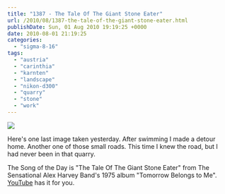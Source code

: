 ```yaml
---
title: "1387 - The Tale Of The Giant Stone Eater"
url: /2010/08/1387-the-tale-of-the-giant-stone-eater.html
publishDate: Sun, 01 Aug 2010 19:19:25 +0000
date: 2010-08-01 21:19:25
categories: 
  - "sigma-8-16"
tags: 
  - "austria"
  - "carinthia"
  - "karnten"
  - "landscape"
  - "nikon-d300"
  - "quarry"
  - "stone"
  - "work"
---
```

<a target="_blank" href="https://d25zfm9zpd7gm5.cloudfront.net/1200x1200/2010/20100731_153727_ps.jpg"><img src="https://d25zfm9zpd7gm5.cloudfront.net/0600x0600/2010/20100731_153727_ps.jpg" /></a>

Here's one last image taken yesterday. After swimming I made a detour home. Another one of those small roads. This time I knew the road, but I had never been in that quarry.

 The Song of the Day is "The Tale Of The Giant Stone Eater" from The Sensational Alex Harvey Band's 1975 album "Tomorrow Belongs to Me". <a target="_blank" href="http://www.youtube.com/watch?v=uXHnge0Bq4o">YouTube</a> has it for you.

